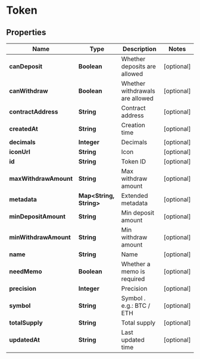 

# Token


## Properties

| Name | Type | Description | Notes |
|------------ | ------------- | ------------- | -------------|
|**canDeposit** | **Boolean** | Whether deposits are allowed |  [optional] |
|**canWithdraw** | **Boolean** | Whether withdrawals are allowed |  [optional] |
|**contractAddress** | **String** | Contract address |  [optional] |
|**createdAt** | **String** | Creation time |  [optional] |
|**decimals** | **Integer** | Decimals |  [optional] |
|**iconUrl** | **String** | Icon |  [optional] |
|**id** | **String** | Token ID |  [optional] |
|**maxWithdrawAmount** | **String** | Max withdraw amount |  [optional] |
|**metadata** | **Map&lt;String, String&gt;** | Extended metadata |  [optional] |
|**minDepositAmount** | **String** | Min deposit amount |  [optional] |
|**minWithdrawAmount** | **String** | Min withdraw amount |  [optional] |
|**name** | **String** | Name |  [optional] |
|**needMemo** | **Boolean** | Whether a memo is required |  [optional] |
|**precision** | **Integer** | Precision |  [optional] |
|**symbol** | **String** | Symbol . e.g.: BTC / ETH |  [optional] |
|**totalSupply** | **String** | Total supply |  [optional] |
|**updatedAt** | **String** | Last updated time |  [optional] |



